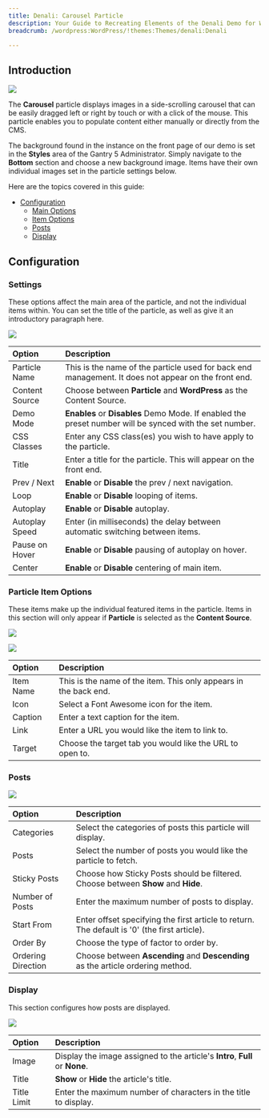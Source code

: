 ```yaml
---
title: Denali: Carousel Particle
description: Your Guide to Recreating Elements of the Denali Demo for WordPress
breadcrumb: /wordpress:WordPress/!themes:Themes/denali:Denali

---
```


## Introduction

![](assets/particle_carousel1.jpeg)

The **Carousel** particle displays images in a side-scrolling carousel that can be easily dragged left or right by touch or with a click of the mouse. This particle enables you to populate content either manually or directly from the CMS.

The background found in the instance on the front page of our demo is set in the **Styles** area of the Gantry 5 Administrator. Simply navigate to the **Bottom** section and choose a new background image. Items have their own individual images set in the particle settings below.

Here are the topics covered in this guide:

* [Configuration](#configuration)
    - [Main Options](#settings)
    - [Item Options](#particle-item-options)
    - [Posts](#posts)
    - [Display](#display)

## Configuration

### Settings 

These options affect the main area of the particle, and not the individual items within. You can set the title of the particle, as well as give it an introductory paragraph here.

![](assets/particle_carousel2.jpeg)

| Option         | Description                                                                                             |
| :-----         | :-----                                                                                                  |
| Particle Name  | This is the name of the particle used for back end management. It does not appear on the front end.     |
| Content Source | Choose between **Particle** and **WordPress** as the Content Source.                                       |
| Demo Mode      | **Enables** or **Disables** Demo Mode. If enabled the preset number will be synced with the set number. |
| CSS Classes    | Enter any CSS class(es) you wish to have apply to the particle.                                         |
| Title          | Enter a title for the particle. This will appear on the front end.                                      |
| Prev / Next    | **Enable** or **Disable** the prev / next navigation.                                                   |
| Loop           | **Enable** or **Disable** looping of items.                                                             |
| Autoplay       | **Enable** or **Disable** autoplay.                                                                     |
| Autoplay Speed | Enter (in milliseconds) the delay between automatic switching between items.                            |
| Pause on Hover | **Enable** or **Disable** pausing of autoplay on hover.                                                 |
| Center         | **Enable** or **Disable** centering of main item.                                                       |

### Particle Item Options

These items make up the individual featured items in the particle. Items in this section will only appear if **Particle** is selected as the **Content Source**.

![](assets/particle_carousel3.jpeg)

![](assets/particle_carousel4.jpeg)

| Option    | Description                                                      |
| :-----    | :-----                                                           |
| Item Name | This is the name of the item. This only appears in the back end. |
| Icon      | Select a Font Awesome icon for the item.                         |
| Caption   | Enter a text caption for the item.                               |
| Link      | Enter a URL you would like the item to link to.                  |
| Target    | Choose the target tab you would like the URL to open to.         |

### Posts

![](assets/particle_carousel5.jpeg)

| Option             | Description                                                                                  |
| :-----             | :-----                                                                                       |
| Categories         | Select the categories of posts this particle will display.                                   |
| Posts              | Select the number of posts you would like the particle to fetch.                             |
| Sticky Posts       | Choose how Sticky Posts should be filtered. Choose between **Show** and **Hide**.            |
| Number of Posts    | Enter the maximum number of posts to display.                                                |
| Start From         | Enter offset specifying the first article to return. The default is '0' (the first article). |
| Order By           | Choose the type of factor to order by.                                                       |
| Ordering Direction | Choose between **Ascending** and **Descending** as the article ordering method.              |

### Display

This section configures how posts are displayed.

![](assets/particle_carousel6.jpeg)

| Option      | Description                                                                  |
| :-----      | :-----                                                                       |
| Image       | Display the image assigned to the article's **Intro**, **Full** or **None**. |
| Title       | **Show** or **Hide** the article's title.                                    |
| Title Limit | Enter the maximum number of characters in the title to display.              |